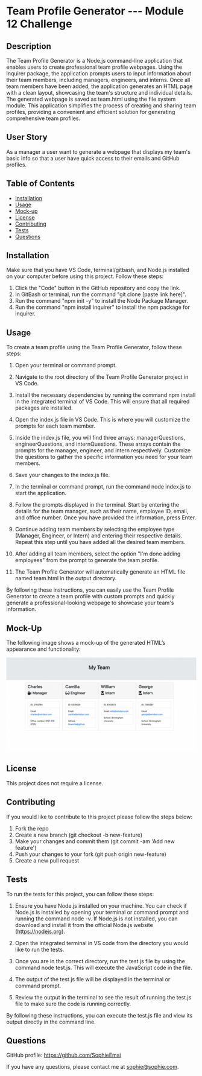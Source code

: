 # Team Profile Generator --- Module 12 Challenge

## Description

The Team Profile Generator is a Node.js command-line application that enables users to create professional team profile webpages. Using the Inquirer package, the application prompts users to input information about their team members, including managers, engineers, and interns. Once all team members have been added, the application generates an HTML page with a clean layout, showcasing the team's structure and individual details. The generated webpage is saved as team.html using the file system module. This application simplifies the process of creating and sharing team profiles, providing a convenient and efficient solution for generating comprehensive team profiles.

## User Story

As a manager a user want to generate a webpage that displays my team's basic info so that a user have quick access to their emails and GitHub profiles.

## Table of Contents

* [Installation](#installation)
* [Usage](#usage)
* [Mock-up](#mock-up)
* [License](#license)
* [Contributing](#contributing)
* [Tests](#tests)
* [Questions](#questions)

## Installation

Make sure that you have VS Code, terminal/gitbash, and Node.js installed on your computer before using this project. Follow these steps:

1. Click the "Code" button in the GitHub repository and copy the link.
2. In GitBash or terminal, run the command "git clone [paste link here]".
3. Run the command "npm init -y" to install the Node Package Manager.
4. Run the command "npm install inquirer" to install the npm package for inquirer.

## Usage

To create a team profile using the Team Profile Generator, follow these steps:

1. Open your terminal or command prompt.

2. Navigate to the root directory of the Team Profile Generator project in VS Code.

3. Install the necessary dependencies by running the command npm install in the integrated terminal of VS Code. This will ensure that all required packages are installed.

4. Open the index.js file in VS Code. This is where you will customize the prompts for each team member.

5. Inside the index.js file, you will find three arrays: managerQuestions, engineerQuestions, and internQuestions. These arrays contain the prompts for the manager, engineer, and intern respectively. Customize the questions to gather the specific information you need for your team members.

6. Save your changes to the index.js file.

7. In the terminal or command prompt, run the command node index.js to start the application.

8. Follow the prompts displayed in the terminal. Start by entering the details for the team manager, such as their name, employee ID, email, and office number. Once you have provided the information, press Enter.

9. Continue adding team members by selecting the employee type (Manager, Engineer, or Intern) and entering their respective details. Repeat this step until you have added all the desired team members.

10. After adding all team members, select the option "I'm done adding employees" from the prompt to generate the team profile.

11. The Team Profile Generator will automatically generate an HTML file named team.html in the output directory.

By following these instructions, you can easily use the Team Profile Generator to create a team profile with custom prompts and quickly generate a professional-looking webpage to showcase your team's information.

## Mock-Up

The following image shows a mock-up of the generated HTML’s appearance and functionality:

![Alt text](assets/Screenshot%202023-05-16%20at%2015.48.07.png)

## License

This project does not require a license.

## Contributing

If you would like to contribute to this project please follow the steps below:

1. Fork the repo
2. Create a new branch (git checkout -b new-feature)
3. Make your changes and commit them (git commit -am 'Add new feature')
4. Push your changes to your fork (git push origin new-feature)
5. Create a new pull request

## Tests

To run the tests for this project, you can follow these steps:

1. Ensure you have Node.js installed on your machine. You can check if Node.js is installed by opening your terminal or command prompt and running the command node -v. If Node.js is not installed, you can download and install it from the official Node.js website (https://nodejs.org).

2. Open the integrated terminal in VS code from the directory you would like to run the tests.

3. Once you are in the correct directory, run the test.js file by using the command node test.js. This will execute the JavaScript code in the file.

4. The output of the test.js file will be displayed in the terminal or command prompt.

5. Review the output in the terminal to see the result of running the test.js file to make sure the code is running correctly.

By following these instructions, you can execute the test.js file and view its output directly in the command line.

## Questions

GitHub profile: https://github.com/SophieEmsi

If you have any questions, please contact me at sophie@sophie.com.
